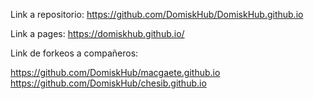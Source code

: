 Link a repositorio: https://github.com/DomiskHub/DomiskHub.github.io

Link a pages: https://domiskhub.github.io/

Link de forkeos a compañeros:

https://github.com/DomiskHub/macgaete.github.io
https://github.com/DomiskHub/chesib.github.io
